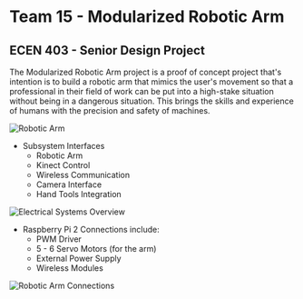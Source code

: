 # Team 15 - Modularized Robotic Arm

## ECEN 403 - Senior Design Project

The Modularized Robotic Arm project is a proof of concept project that's intention is to build a robotic arm that mimics the user's movement so that a professional in their field of work can be put into a high-stake situation without being in a dangerous situation. This brings the skills and experience of humans with the precision and safety of machines. 

![Robotic Arm](https://github.com/kevintbradshaw/Team15RobotArm/tree/master/Project/Images/ArmPicture1.PNG)

- Subsystem Interfaces 
  - Robotic Arm
  - Kinect Control
  - Wireless Communication
  - Camera Interface
  - Hand Tools Integration

![Electrical Systems Overview](https://github.com/kevintbradshaw/Team15RobotArm/tree/master/Project/Images/ElectricalSystemOverview.PNG)

- Raspberry Pi 2 Connections include:
  - PWM Driver
  - 5 - 6 Servo Motors (for the arm)
  - External Power Supply
  - Wireless Modules

![Robotic Arm Connections](https://github.com/kevintbradshaw/Team15RobotArm/tree/master/Project/Images/RoboticArmConnections.PNG)

